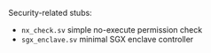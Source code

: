 Security-related stubs:
- `nx_check.sv` simple no-execute permission check
- `sgx_enclave.sv` minimal SGX enclave controller
